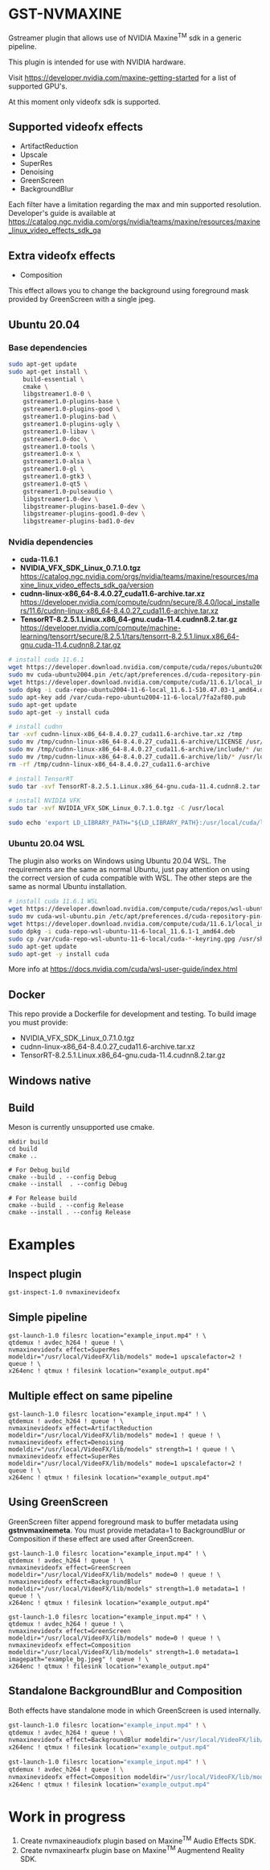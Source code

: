 # GST-NVMAXINE
Gstreamer plugin that allows use of NVIDIA Maxine<sup>TM</sup> sdk in a generic pipeline.

This plugin is intended for use with NVIDIA hardware.

Visit https://developer.nvidia.com/maxine-getting-started for a list of
supported GPU's.

At this moment only videofx sdk is supported.

## Supported videofx effects
* ArtifactReduction
* Upscale
* SuperRes
* Denoising
* GreenScreen
* BackgroundBlur

Each filter have a limitation regarding the max and min supported resolution. \
Developer's guide is available at https://catalog.ngc.nvidia.com/orgs/nvidia/teams/maxine/resources/maxine_linux_video_effects_sdk_ga

## Extra videofx effects
* Composition

This effect allows you to change the background using foreground mask provided by GreenScreen with a single jpeg.
## Ubuntu 20.04

### Base dependencies
```bash
sudo apt-get update
sudo apt-get install \
    build-essential \
    cmake \
    libgstreamer1.0-0 \
    gstreamer1.0-plugins-base \
    gstreamer1.0-plugins-good \
    gstreamer1.0-plugins-bad \
    gstreamer1.0-plugins-ugly \
    gstreamer1.0-libav \
    gstreamer1.0-doc \
    gstreamer1.0-tools \
    gstreamer1.0-x \
    gstreamer1.0-alsa \
    gstreamer1.0-gl \
    gstreamer1.0-gtk3 \
    gstreamer1.0-qt5 \
    gstreamer1.0-pulseaudio \
    libgstreamer1.0-dev \
    libgstreamer-plugins-base1.0-dev \
    libgstreamer-plugins-good1.0-dev \
    libgstreamer-plugins-bad1.0-dev
  ```
### Nvidia dependencies
- **cuda-11.6.1**
- **NVIDIA_VFX_SDK_Linux_0.7.1.0.tgz** \
https://catalog.ngc.nvidia.com/orgs/nvidia/teams/maxine/resources/maxine_linux_video_effects_sdk_ga/version
- **cudnn-linux-x86_64-8.4.0.27_cuda11.6-archive.tar.xz** \
https://developer.nvidia.com/compute/cudnn/secure/8.4.0/local_installers/11.6/cudnn-linux-x86_64-8.4.0.27_cuda11.6-archive.tar.xz
- **TensorRT-8.2.5.1.Linux.x86_64-gnu.cuda-11.4.cudnn8.2.tar.gz** \
https://developer.nvidia.com/compute/machine-learning/tensorrt/secure/8.2.5.1/tars/tensorrt-8.2.5.1.linux.x86_64-gnu.cuda-11.4.cudnn8.2.tar.gz

```bash
# install cuda 11.6.1
wget https://developer.download.nvidia.com/compute/cuda/repos/ubuntu2004/x86_64/cuda-ubuntu2004.pin
sudo mv cuda-ubuntu2004.pin /etc/apt/preferences.d/cuda-repository-pin-600
wget https://developer.download.nvidia.com/compute/cuda/11.6.1/local_installers/cuda-repo-ubuntu2004-11-6-local_11.6.1-510.47.03-1_amd64.deb
sudo dpkg -i cuda-repo-ubuntu2004-11-6-local_11.6.1-510.47.03-1_amd64.deb
sudo apt-key add /var/cuda-repo-ubuntu2004-11-6-local/7fa2af80.pub
sudo apt-get update
sudo apt-get -y install cuda

# install cudnn
tar -xvf cudnn-linux-x86_64-8.4.0.27_cuda11.6-archive.tar.xz /tmp
sudo mv /tmp/cudnn-linux-x86_64-8.4.0.27_cuda11.6-archive/LICENSE /usr/local/cuda
sudo mv /tmp/cudnn-linux-x86_64-8.4.0.27_cuda11.6-archive/include/* /usr/local/cuda/include
sudo mv /tmp/cudnn-linux-x86_64-8.4.0.27_cuda11.6-archive/lib/* /usr/local/cuda/lib64
rm -rf /tmp/cudnn-linux-x86_64-8.4.0.27_cuda11.6-archive

# install TensorRT
sudo tar -xvf TensorRT-8.2.5.1.Linux.x86_64-gnu.cuda-11.4.cudnn8.2.tar.gz /usr/local

# install NVIDIA VFK
sudo tar -xvf NVIDIA_VFX_SDK_Linux_0.7.1.0.tgz -C /usr/local

sudo echo 'export LD_LIBRARY_PATH="${LD_LIBRARY_PATH}:/usr/local/cuda/lib64:/usr/local/VideoFX/lib:/usr/local/TensorRT-8.2.5.1/lib"' >> /etc/profile
```
    

### Ubuntu 20.04 WSL
The plugin also works on Windows using Ubuntu 20.04 WSL. The requirements are the same as normal Ubuntu, just pay attention on using the 
correct version of cuda compatible with WSL. The other steps are the same as normal Ubuntu installation.
```bash
# install cuda 11.6.1 WSL
wget https://developer.download.nvidia.com/compute/cuda/repos/wsl-ubuntu/x86_64/cuda-wsl-ubuntu.pin
sudo mv cuda-wsl-ubuntu.pin /etc/apt/preferences.d/cuda-repository-pin-600
wget https://developer.download.nvidia.com/compute/cuda/11.6.1/local_installers/cuda-repo-wsl-ubuntu-11-6-local_11.6.1-1_amd64.deb
sudo dpkg -i cuda-repo-wsl-ubuntu-11-6-local_11.6.1-1_amd64.deb
sudo cp /var/cuda-repo-wsl-ubuntu-11-6-local/cuda-*-keyring.gpg /usr/share/keyrings/
sudo apt-get update
sudo apt-get -y install cuda
```
More info at https://docs.nvidia.com/cuda/wsl-user-guide/index.html

## Docker
This repo provide a Dockerfile for development and testing. To build image you must
provide:
- NVIDIA_VFX_SDK_Linux_0.7.1.0.tgz
- cudnn-linux-x86_64-8.4.0.27_cuda11.6-archive.tar.xz
- TensorRT-8.2.5.1.Linux.x86_64-gnu.cuda-11.4.cudnn8.2.tar.gz

## Windows native

## Build
Meson is currently unsupported use cmake. 

```shell
mkdir build 
cd build
cmake .. 

# For Debug build
cmake --build . --config Debug
cmake --install  . --config Debug

# For Release build
cmake --build . --config Release
cmake --install . --config Release
```

# Examples

## Inspect plugin
```shell
gst-inspect-1.0 nvmaxinevideofx
```

## Simple pipeline
```shell
gst-launch-1.0 filesrc location="example_input.mp4" ! \
qtdemux ! avdec_h264 ! queue ! \
nvmaxinevideofx effect=SuperRes modeldir="/usr/local/VideoFX/lib/models" mode=1 upscalefactor=2 ! queue ! \
x264enc ! qtmux ! filesink location="example_output.mp4"
```

## Multiple effect on same pipeline
```shell
gst-launch-1.0 filesrc location="example_input.mp4" ! \
qtdemux ! avdec_h264 ! queue ! \
nvmaxinevideofx effect=ArtifactReduction modeldir="/usr/local/VideoFX/lib/models" mode=1 ! queue ! \
nvmaxinevideofx effect=Denoising modeldir="/usr/local/VideoFX/lib/models" strength=1 ! queue ! \
nvmaxinevideofx effect=SuperRes modeldir="/usr/local/VideoFX/lib/models" mode=1 upscalefactor=2 ! queue ! \
x264enc ! qtmux ! filesink location="example_output.mp4"
```

## Using GreenScreen
GreenScreen filter append foreground mask to buffer metadata using **gstnvmaxinemeta**. You must
provide metadata=1 to BackgroundBlur or Composition if these effect are used after GreenScreen.
```shell
gst-launch-1.0 filesrc location="example_input.mp4" ! \
qtdemux ! avdec_h264 ! queue ! \
nvmaxinevideofx effect=GreenScreen modeldir="/usr/local/VideoFX/lib/models" mode=0 ! queue ! \
nvmaxinevideofx effect=BackgroundBlur modeldir="/usr/local/VideoFX/lib/models" strength=1.0 metadata=1 ! queue ! \
x264enc ! qtmux ! filesink location="example_output.mp4"

gst-launch-1.0 filesrc location="example_input.mp4" ! \
qtdemux ! avdec_h264 ! queue ! \
nvmaxinevideofx effect=GreenScreen modeldir="/usr/local/VideoFX/lib/models" mode=0 ! queue ! \
nvmaxinevideofx effect=Composition modeldir="/usr/local/VideoFX/lib/models" strength=1.0 metadata=1 imagepath="example_bg.jpeg" ! queue ! \
x264enc ! qtmux ! filesink location="example_output.mp4"
```

## Standalone BackgroundBlur and Composition
Both effects have standalone mode in which GreenScreen is used internally. 
```bash
gst-launch-1.0 filesrc location="example_input.mp4" ! \
qtdemux ! avdec_h264 ! queue ! \
nvmaxinevideofx effect=BackgroundBlur modeldir="/usr/local/VideoFX/lib/models" strength=1.0 ! queue ! \
x264enc ! qtmux ! filesink location="example_output.mp4"

gst-launch-1.0 filesrc location="example_input.mp4" ! \
qtdemux ! avdec_h264 ! queue ! \
nvmaxinevideofx effect=Composition modeldir="/usr/local/VideoFX/lib/models" strength=1.0 imagepath="example_bg.jpeg" ! queue ! \
x264enc ! qtmux ! filesink location="example_output.mp4"
```

# Work in progress
1. Create nvmaxineaudiofx plugin based on Maxine<sup>TM</sup> Audio Effects SDK.
2. Create nvmaxinearfx plugin base on Maxine<sup>TM</sup> Augmentend Reality SDK.